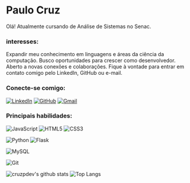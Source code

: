 # Paulo Cruz

Olá!
Atualmente cursando de Análise de Sistemas no Senac. 

### interesses:

Expandir meu conhecimento em linguagens e áreas da ciência da computação. Busco oportunidades para crescer como desenvolvedor. Aberto a novas conexões e colaborações. Fique à vontade para entrar em contato comigo pelo LinkedIn, GitHub ou e-mail.

### Conecte-se comigo:
[![LinkedIn](https://img.shields.io/badge/LinkedIn-0077B5?style=for-the-badge&logo=linkedin&logoColor=white)](https://www.linkedin.com/in/paulo-cruz-313b55254)
[![GitHub](https://img.shields.io/badge/GitHub-100000?style=for-the-badge&logo=github&logoColor=white)](https://github.com/cruzpdev)
[![Gmail](https://img.shields.io/badge/Gmail-333333?style=for-the-badge&logo=gmail&logoColor=red)](mailto:pvmariani88@gmail.com)

### Principais habilidades:

![JavaScript](https://img.shields.io/badge/JavaScript-F7DF1E?style=for-the-badge&logo=javascript&logoColor=black)
![HTML5](https://img.shields.io/badge/HTML5-E34F26?style=for-the-badge&logo=html5&logoColor=white)
![CSS3](https://img.shields.io/badge/CSS3-1572B6?style=for-the-badge&logo=css3&logoColor=white)

![Python](https://img.shields.io/badge/python-3670A0?style=for-the-badge&logo=python&logoColor=ffdd54)
![Flask](https://img.shields.io/badge/Flask-000000?style=for-the-badge&logo=flask&logoColor=white)

![MySQL](https://img.shields.io/badge/MySQL-00000F?style=for-the-badge&logo=mysql&logoColor=white)

![Git](https://img.shields.io/badge/GIT-E44C30?style=for-the-badge&logo=git&logoColor=white)

![cruzpdev's github stats](https://github-readme-stats.vercel.app/api?username=cruzpdev&theme=dark&show_icons=true)
![Top Langs](https://github-readme-stats-git-masterrstaa-rickstaa.vercel.app/api/top-langs/?username=cruzpdev&layout=compact&bg_color=000&border_color=30A3DC&title_color=FFF&text_color=FFF)
